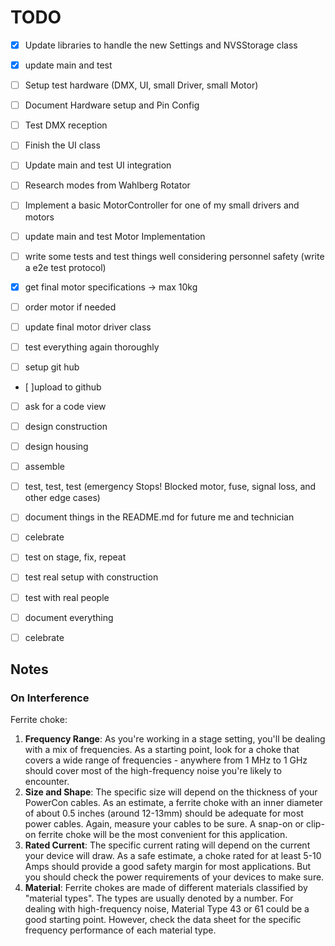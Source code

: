# TODO

- [x] Update libraries to handle the new Settings and NVSStorage class
- [x] update main and test
- [ ] Setup test hardware (DMX, UI, small Driver, small Motor)
- [ ] Document Hardware setup and Pin Config
- [ ] Test DMX reception
- [ ] Finish the UI class
- [ ] Update main and test UI integration
- [ ] Research modes from Wahlberg Rotator
- [ ] Implement a basic MotorController for one of my small drivers and motors
- [ ] update main and test Motor Implementation
- [ ] write some tests and test things well considering personnel safety (write a e2e test protocol)

- [x] get final motor specifications -> max 10kg
- [ ] order motor if needed
- [ ] update final motor driver class
- [ ] test everything again thoroughly
- [ ] setup git hub
- [ ]upload to github
- [ ] ask for a code view

- [ ] design construction
- [ ] design housing
- [ ] assemble
- [ ] test, test, test (emergency Stops! Blocked motor, fuse, signal loss, and other edge cases)
- [ ] document things in the README.md for future me and technician
- [ ] celebrate

- [ ] test on stage, fix, repeat
- [ ] test real setup with construction
- [ ] test with real people
- [ ] document everything
- [ ] celebrate

## Notes

### On Interference

Ferrite choke:

1. **Frequency Range**: As you're working in a stage setting, you'll be dealing with a mix of frequencies. As a starting point, look for a choke that covers a wide range of frequencies - anywhere from 1 MHz to 1 GHz should cover most of the high-frequency noise you're likely to encounter.
2. **Size and Shape**: The specific size will depend on the thickness of your PowerCon cables. As an estimate, a ferrite choke with an inner diameter of about 0.5 inches (around 12-13mm) should be adequate for most power cables. Again, measure your cables to be sure. A snap-on or clip-on ferrite choke will be the most convenient for this application.
3. **Rated Current**: The specific current rating will depend on the current your device will draw. As a safe estimate, a choke rated for at least 5-10 Amps should provide a good safety margin for most applications. But you should check the power requirements of your devices to make sure.
4. **Material**: Ferrite chokes are made of different materials classified by "material types". The types are usually denoted by a number. For dealing with high-frequency noise, Material Type 43 or 61 could be a good starting point. However, check the data sheet for the specific frequency performance of each material type.
